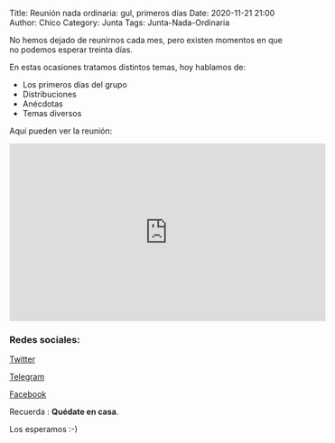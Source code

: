 Title: Reunión nada ordinaria: gul, primeros días
Date: 2020-11-21 21:00
Author: Chico
Category: Junta
Tags: Junta-Nada-Ordinaria

No hemos dejado de reunirnos cada mes, pero existen momentos en que no podemos esperar treinta días.

En estas ocasiones tratamos distintos temas, hoy hablamos de:

* Los primeros días del grupo
* Distribuciones
* Anécdotas
* Temas diversos

Aquí pueden ver la reunión:

<center><iframe width="560" height="315" src="https://www.youtube.com/embed/2AgDXcJr-F8" frameborder="0" allow="accelerometer; autoplay; clipboard-write; encrypted-media; gyroscope; picture-in-picture" allowfullscreen></iframe></center>

### Redes sociales:

[Twitter](https://twitter.com/gulagmexico)

[Telegram](https://t.me/joinchat/AhKXM0m4OTrdeN2x2yz1VQ)

[Facebook](https://www.facebook.com/groups/282427405174957/)

Recuerda :  __Quédate en casa__.

Los esperamos :-)
